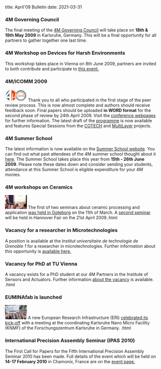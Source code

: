 title: April'09 Bulletin
date: 2021-03-31

<!--break-->
### 4M Governing Council

The final meeting of the [4M Governing Council](/event/4M-Governing-Council) will take place on **18th & 19th May 2009** in Karlsruhe, Germany. This will be  a final opportunity for all partners to gather together one last time.

### 4M Workshop on Devices for Harsh Environments

This workshop takes place in Vienna on 8th June 2009, partners are invited to both contribute and participate to [this event.](/event/4M-Workshop-Devices-harsh-environments)

### 4M/ICOMM 2009

![4M/ICOMM 2009](/images/conf2008-twin-thumb.png)
Thank you to all who participated in the first stage of the peer review process. This is now almost  complete and authors should receive feedback soon. Final papers should be uploaded **in WORD format** for the second phase of review by 24th April 2009. Visit the [conference webpages](/conference/2009 "conference webpages") for further information. The latest draft of the [programme](/conference/2009/Programme) is now available and features Special Sessions from the [COTECH](/node/18) and [MultiLayer](/node/19) projects. 

### 4M Summer School

The latest information is now available on the [Summer School website](http://www.me.mek.dtu.dk/English/Education/PhD%20Summer%20School.aspx). You can find out what past attendees of the 4M summer school thought about it [here](/event/4M-Summer-School). The Summer School takes place this year from **15th - 26th June 2009**. Please note these dates down and consider sending your students, attendance at this Summer School is eligible expenditure for your 4M monies. 

### 4M workshops on Ceramics


![4M workshops on Ceramics](/images/ceramics-workshop-goteborg-thumb.jpg)
The first of two seminars about ceramic processing and application [was held in Goteborg](/contents/4M-Ceramics-Workshop-Goteborg.html) on the 11th of March. A [second seminar](/node/56) will be held in Hannover Fair on the 21st April 2009..html

### Vacancy for a researcher in Microtechnologies

A position is available at the <i>Institut universitaire de technologie de Grenoble 1</i> for a researcher in microtechnologies. Further information about this opportunity is [available here.](/contents/Position-available-researcher-microtechnologies.html)

### Vacancy for PhD at TU Vienna

A vacancy exists for a PhD student at our 4M Partners in the Institute of Sensors and Actuators. Further information [about the vacancy](/contents/PhD-position-ISAS-TU-Vienna.html) is available. .html

### EUMINAfab is launched

![EUMINAfab launch](/images/euminafab-kickoff-thumb.jpg)
A new European Research Infrastructure (ERI) [celebrated its kick-off](/contents/EUMINAfab-kick-meeting.html) with a meeting at the coordinating Karlsruhe Nano Micro Facility (KNMF) of the Forschungszentrum Karlsruhe in Germany. .html

### International Precision Assembly Seminar (IPAS 2010)

The First Call for Papers for the Fifth International Precision Assembly Seminar 2010 has been made. Full details of the event which will be held on **14-17 February 2010** in Chamonix, France are on the [event page.](/event/IPAS-2010)
